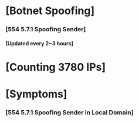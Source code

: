 # [Botnet Spoofing]
### [554 5.7.1 Spoofing Sender]
#### [Updated every 2~3 hours]

# [Counting 3780 IPs]

# [Symptoms] 
###   [554 5.7.1 Spoofing Sender in Local Domain]
